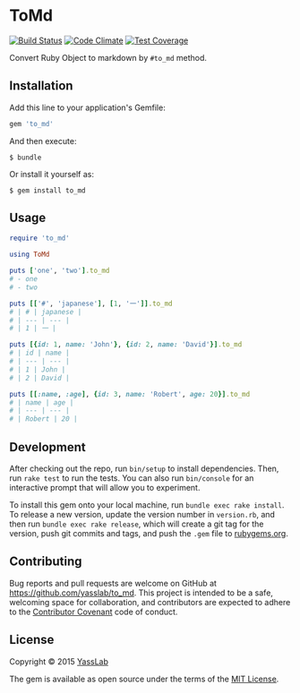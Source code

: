 # ToMd
[![Build Status](https://travis-ci.org/yasslab/to_md.svg)](https://travis-ci.org/yasslab/to_md)
[![Code Climate](https://codeclimate.com/github/yasslab/to_md/badges/gpa.svg)](https://codeclimate.com/github/yasslab/to_md)
[![Test Coverage](https://codeclimate.com/github/yasslab/to_md/badges/coverage.svg)](https://codeclimate.com/github/yasslab/to_md/coverage)

Convert Ruby Object to markdown by `#to_md` method.

## Installation

Add this line to your application's Gemfile:

```ruby
gem 'to_md'
```

And then execute:

    $ bundle

Or install it yourself as:

    $ gem install to_md

## Usage

```rb
require 'to_md'

using ToMd

puts ['one', 'two'].to_md
# - one
# - two

puts [['#', 'japanese'], [1, '一']].to_md
# | # | japanese |
# | --- | --- |
# | 1 | 一 |

puts [{id: 1, name: 'John'}, {id: 2, name: 'David'}].to_md
# | id | name |
# | --- | --- |
# | 1 | John |
# | 2 | David |

puts [[:name, :age], {id: 3, name: 'Robert', age: 20}].to_md
# | name | age |
# | --- | --- |
# | Robert | 20 |
```

## Development

After checking out the repo, run `bin/setup` to install dependencies. Then, run `rake test` to run the tests. You can also run `bin/console` for an interactive prompt that will allow you to experiment.

To install this gem onto your local machine, run `bundle exec rake install`. To release a new version, update the version number in `version.rb`, and then run `bundle exec rake release`, which will create a git tag for the version, push git commits and tags, and push the `.gem` file to [rubygems.org](https://rubygems.org).

## Contributing

Bug reports and pull requests are welcome on GitHub at https://github.com/yasslab/to_md. This project is intended to be a safe, welcoming space for collaboration, and contributors are expected to adhere to the [Contributor Covenant](http://contributor-covenant.org/) code of conduct.


## License

Copyright &copy; 2015 [YassLab](http://yasslab.jp)

The gem is available as open source under the terms of the [MIT License](http://opensource.org/licenses/MIT).

